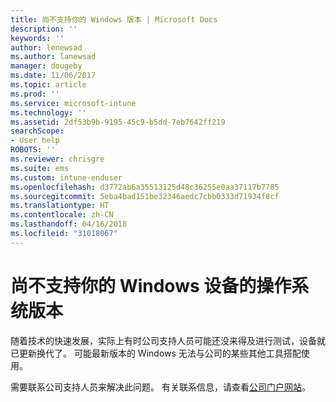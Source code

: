 ```yaml
---
title: 尚不支持你的 Windows 版本 | Microsoft Docs
description: ''
keywords: ''
author: lenewsad
ms.author: lanewsad
manager: dougeby
ms.date: 11/06/2017
ms.topic: article
ms.prod: ''
ms.service: microsoft-intune
ms.technology: ''
ms.assetid: 2df53b9b-9195-45c9-b5dd-7eb7642ff219
searchScope:
- User help
ROBOTS: ''
ms.reviewer: chrisgre
ms.suite: ems
ms.custom: intune-enduser
ms.openlocfilehash: d3772ab6a35513125d48c36255e0aa37117b7785
ms.sourcegitcommit: 5eba4bad151be32346aedc7cbb0333d71934f8cf
ms.translationtype: HT
ms.contentlocale: zh-CN
ms.lasthandoff: 04/16/2018
ms.locfileid: "31018067"
---
```

# <a name="your-windows-devices-operating-system-version-isnt-yet-supported"></a>尚不支持你的 Windows 设备的操作系统版本

随着技术的快速发展，实际上有时公司支持人员可能还没来得及进行测试，设备就已更新换代了。 可能最新版本的 Windows 无法与公司的某些其他工具搭配使用。 

需要联系公司支持人员来解决此问题。 有关联系信息，请查看[公司门户网站](https://portal.manage.microsoft.com#HelpDeskDialog)。
